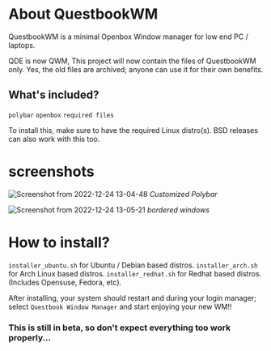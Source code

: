 # About QuestbookWM

QuestbookWM is a minimal Openbox Window manager for low end PC / laptops.

QDE is now QWM, This project will now contain the files of QuestbookWM only. Yes, the old files are archived; anyone can use it for their own benefits.


## What's included?
```polybar```
```openbox```
```required files```

To install this, make sure to have the required Linux distro(s). BSD releases can also work with this too.

# screenshots
![Screenshot from 2022-12-24 13-04-48](https://user-images.githubusercontent.com/61961329/209450052-f3a98a18-f966-460b-824c-b88d3da70549.png) *Customized Polybar*

![Screenshot from 2022-12-24 13-05-21](https://user-images.githubusercontent.com/61961329/209450059-e42e306c-ae2b-493d-8946-68244b4dc72a.png) *bordered windows*


# How to install?
```installer_ubuntu.sh``` for Ubuntu / Debian based distros.
```installer_arch.sh``` for Arch Linux based distros.
```installer_redhat.sh``` for Redhat based distros. (Includes Opensuse, Fedora, etc).

After installing, your system should restart and during your login manager; select ```Questbook Window Manager``` and start enjoying your new WM!!

### This is still in beta, so don't expect everything too work properly...
